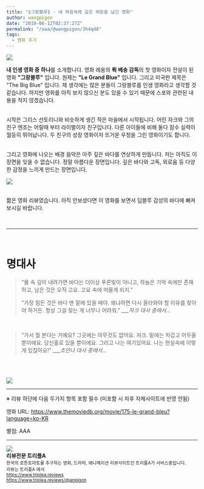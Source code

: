 ```yaml
---
title: "⟪그랑블루⟫ - 내 마음속에 깊은 여운을 남긴 영화"
author: wangpigon
date: "2019-06-12T02:37:27Z"
permalink: "/aaa/@wangpigon/3h4qd8"
tags:
  - 영화 후기
---
```

![](https://files.steempeak.com/file/steempeak/wangpigon/c1gYM9er-2a53ea33deb53a136b4b61cf6c9a21427b2f70daf26d32c0d3c3dd624977c30e3e25e0b52283d29337d4230df9adf136237794b8aa145ca8a973a7c9bf1f009fea111a2fb51b37a64f53a52fdfded3aace4244265c7eb6fc5011265ae469d2ff.jpeg)

**내 인생 영화 중 하나**를 소개합니다. 영화 레옹의 **뤽 베송 감독**의 첫 영화이자 전설이 된 영화 **"그랑블루"** 입니다. 원제는 **"Le Grand Blue"** 입니다. 그리고 미국판 제목은 "The Big Blue" 입니다. 제 생각에는 많은 분들이 그랑블루를 인생 영화라고 생각할 것 같습니다. 하지만 영화를 아직 보지 않으신 분도 있을 수 있기 때문에 스포와 관련된 내용을 적지 않겠습니다. 

<br>시작은 그리스 산토리니와 비슷하게 생긴 작은 마을에서 시작됩니다. 어린 자크와 그의 친구 엔조는 어릴때 부터 라이벌이자 친구입니다. 다른 아이들에 비해 둘다 잠수 실력이 월등히 뛰어납니다. 두 친구의 성장 영화이자 뜨거운 우정을 그린 영화이기도 합니다.

<br>그리고 영화에 나오는 배경 음악은 아주 깊은 바다를 연상하게 만듭니다. 저는 아직도 이 장면을 잊을 수 없습니다. 정말 아름다운 장면입니다. 깊은 바다와 고독, 외로움 등 다양한 감정을 느끼게 만드는 장면입니다.

![](https://movie-phinf.pstatic.net/20130801_279/1375326848254gmivX_JPEG/movie_image.jpg?type=m665_443_2)

<br>짦은 영화 리뷰였습니다. 아직 안보셨다면 이 영화를 보면서 딥블루 감성의 바다에 빠져 보시길 바랍니다.

<br><hr><br>

# 명대사

> "물 속 깊이 내려가면 바다는 더이상 푸른빛이 아니고, 하늘은 기억 속에만 존재하고, 남은 것은 오직 고요. 고요 속에 머물게 되지."
>
> "가장 힘든 것은 바다 맨 밑에 있을 때야. 왜냐하면 다시 올라와야 할 이유를 찾아야 하거든. 항상 그걸 찾는 게 너무나 어려워."
*___자크 대사 중에서...*

<br>

> "가서 뭘 본다는 거예요? 그곳에는 아무것도 없어요. 자크. 밑에는 차갑고 어두울 뿐이에요. 당신홀로 있을 뿐이에요. 그리고 나는 여기있어요. 나는 현실속에 이렇게 있잖아요!"
*___조안나 대사 중에서...*

<br><br>

![](https://movie-phinf.pstatic.net/20130625_62/1372127080557dVWlh_JPEG/movie_image.jpg?type=m665_443_2)

---

※ 리뷰 하단에 다음 두가지 항목 포함 필수 (미포함 시 차후 자체사이트에 반영 안됨)

영화 URL: https://www.themoviedb.org/movie/175-le-grand-bleu?language=ko-KR

별점: AAA

<hr><div class="pull-left"><img src='https://cdn.steemitimages.com/300x0/https://cdn.steemitimages.com/DQmRUA4nEVgikokJ63CPw6ZgKLL48dvoUtYTvFvYnuMwBpt/image.png' style="margin-right: 10px"/></div><b>리뷰전문 트리플A</b><br><sub>한국의 로튼토마토를 추구하는 영화, 드라마, 애니메이션 리뷰사이트인 트리플A가 서비스중입니다.<br>리뷰는 트리플A 에서<br><a href='https://www.triplea.reviews'>https://www.triplea.reviews</a><br><a href='https://www.triplea.reviews/@anpigon'>https://www.triplea.reviews/@anpigon</a></sub><br>